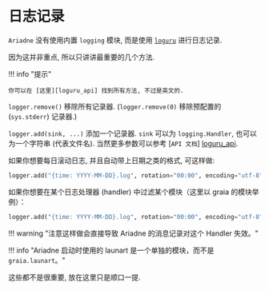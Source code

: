 # 日志记录

[loguru_api]: https://loguru.readthedocs.io/en/stable/api/logger.html

`Ariadne` 没有使用内置 `logging` 模块, 而是使用 [`loguru`](https://github.com/Delgan/loguru) 进行日志记录.

因为这并非重点, 所以只讲讲最重要的几个方法.

!!! info "提示"

    你可以在 [这里][loguru_api] 找到所有方法, 不过是英文的.

`logger.remove()` 移除所有记录器. (`logger.remove(0)` 移除预配置的 (`sys.stderr`) 记录器.)

`logger.add(sink, ...)` 添加一个记录器. `sink` 可以为 `logging.Handler`, 也可以为一个字符串 (代表文件名). 当然更多参数可以参考 [`API 文档`] [loguru_api].

如果你想要每日滚动日志, 并且自动带上日期之类的格式, 可这样做:

```py
logger.add("{time: YYYY-MM-DD}.log", rotation="00:00", encoding="utf-8")
```

如果你想要在某个日志处理器 (handler) 中过滤某个模块（这里以 graia 的模块举例）：

```py
logger.add("{time: YYYY-MM-DD}.log", rotation="00:00", encoding="utf-8", filter=lambda rec: rec["module"].split(".")[0] != "graia")
```

!!! warning "注意这样做会直接导致 Ariadne 的消息记录对这个 Handler 失效。"

!!! info "Ariadne 启动时使用的 launart 是一个单独的模块，而不是 `graia.launart`。"

这些都不是很重要, 放在这里只是顺口一提.
